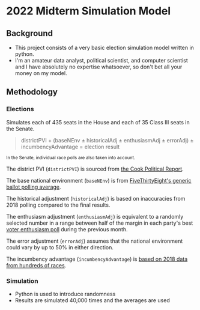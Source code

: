 # 2022 Midterm Simulation Model

## Background
* This project consists of a very basic election simulation model written in python.
* I'm an amateur data analyst, political scientist, and computer scientist and I have absolutely no expertise whatsoever, so don't bet all your money on my model.

## Methodology

### Elections
Simulates each of 435 seats in the House and each of 35 Class III seats in the Senate.

<blockquote>districtPVI + (baseNEnv ± historicalAdj ± enthusiasmAdj ± errorAdj) ± incumbencyAdvantage = election result</blockquote>

<small>In the Senate, individual race polls are also taken into account.</small>

The district PVI (<code>districtPVI</code>) is sourced from [the Cook Political Report](https://www.cookpolitical.com/cook-pvi/2022-partisan-voting-index/district-map-and-list).

The base national environment (<code>baseNEnv</code>) is from [FiveThirtyEight's generic ballot polling average](https://projects.fivethirtyeight.com/polls/generic-ballot/).

The historical adjustment (<code>historicalAdj</code>) is based on inaccuracies from 2018 polling compared to the final results.

The enthusiasm adjustment (<code>enthusiasmAdj</code>) is equivalent to a randomly selected number in a range between half of the margin in each party's best [voter enthusiasm poll](https://morningconsult.com/2022-midterm-elections-tracker/) during the previous month.

The error adjustment (<code>errorAdj</code>) assumes that the national environment could vary by up to 50% in either direction.

The incumbency advantage (<code>incumbencyAdvantage</code>) is [based on 2018 data from hundreds of races](https://fivethirtyeight.com/features/how-much-was-incumbency-worth-in-2018/).

### Simulation
* Python is used to introduce randomness
* Results are simulated 40,000 times and the averages are used


